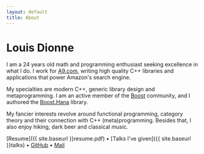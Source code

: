 ```yaml
---
layout: default
title: About
---
```


# Louis Dionne

I am a 24 years old math and programming enthusiast seeking excellence
in what I do. I work for [A9.com][], writing high quality C++ libraries and
applications that power Amazon's search engine.

My specialties are modern C++, generic library design and metaprogramming.
I am an active member of the [Boost][] community, and I authored the
[Boost.Hana][] library.

My fancier interests revolve around functional programming, category
theory and their connection with C++ (meta)programming. Besides that,
I also enjoy hiking, dark beer and classical music.

[Resume]({{ site.baseurl }}resume.pdf) &bull;
[Talks I've given]({{ site.baseurl }}talks) &bull;
[GitHub](http://github.com/ldionne) &bull;
[Mail][mail]


<!-- Links -->
[A9.com]: http://a9.com
[Boost.Hana]: https://github.com/boostorg/hana
[Boost]: http://www.boost.org
[mail]: mailto:ldionne.2@gmail.com
